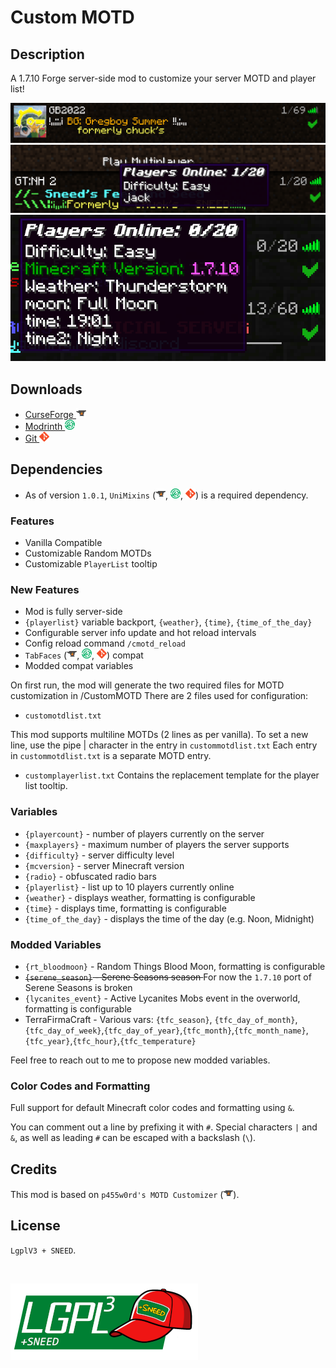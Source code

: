 # Custom MOTD

## Description

A 1.7.10 Forge server-side mod to customize your server MOTD and player list!

![image](images/screenshot1.png)
![image](images/screenshot2.png) ![image](images/screenshot3.png)

## Downloads
* [CurseForge ![curse](images/icons/curse.png)](https://www.curseforge.com/minecraft/mc-mods/custom-motd)
* [Modrinth ![modrinth](images/icons/modrinth.png)](https://modrinth.com/mod/custom-motd-1.7)
* [Git ![git](images/icons/git.png)](https://github.com/JackOfNoneTrades/CustomMOTD/releases)

## Dependencies

* As of version `1.0.1`, `UniMixins` ([![curse](images/icons/curse.png)](https://www.curseforge.com/minecraft/mc-mods/unimixins), [![modrinth](images/icons/modrinth.png)](https://modrinth.com/mod/unimixins/versions), [![git](images/icons/git.png)](https://github.com/LegacyModdingMC/UniMixins/releases)) is a required dependency.

### Features
* Vanilla Compatible
* Customizable Random MOTDs
* Customizable `PlayerList` tooltip

### New Features
* Mod is fully server-side
* `{playerlist}` variable backport, `{weather}`, `{time}`, `{time_of_the_day}`
* Configurable server info update and hot reload intervals
* Config reload command `/cmotd_reload`
* `TabFaces` ([![curse](images/icons/curse.png)](https://www.curseforge.com/minecraft/mc-mods/tabfaces), [![modrinth](images/icons/modrinth.png)](https://modrinth.com/mod/tabfaces), [![git](images/icons/git.png)](https://github.com/JackOfNoneTrades/TabFaces/releases)) compat
* Modded compat variables

On first run, the mod will generate the two required files for MOTD customization in <server root dir>/CustomMOTD
There are 2 files used for configuration:
* `customotdlist.txt`

This mod supports multiline MOTDs (2 lines as per vanilla). To set a new line, use the pipe | character in the entry in `custommotdlist.txt`
Each entry in `custommotdlist.txt` is a separate MOTD entry.

* `customplayerlist.txt`
Contains the replacement template for the player list tooltip.

### Variables
* `{playercount}` - number of players currently on the server
* `{maxplayers}` - maximum number of players the server supports
* `{difficulty}` - server difficulty level
* `{mcversion}` - server Minecraft version
* `{radio}` - obfuscated radio bars
* `{playerlist}` - list up to 10 players currently online
* `{weather}` - displays weather, formatting is configurable
* `{time}` - displays time, formatting is configurable
* `{time_of_the_day}` - displays the time of the day (e.g. Noon, Midnight)

### Modded Variables
* `{rt_bloodmoon}` - Random Things Blood Moon, formatting is configurable
* <del>`{serene_season}` - Serene Seasons season </del> For now the `1.7.10` port of Serene Seasons is broken
* `{lycanites_event}` - Active Lycanites Mobs event in the overworld, formatting is configurable
* TerraFirmaCraft - Various vars: `{tfc_season}`, `{tfc_day_of_month}`,`{tfc_day_of_week}`,`{tfc_day_of_year}`,`{tfc_month}`,`{tfc_month_name}`,`{tfc_year}`,`{tfc_hour}`,`{tfc_temperature}`

Feel free to reach out to me to propose new modded variables.

### Color Codes and Formatting
Full support for default Minecraft color codes and formatting using `&`.

You can comment out a line by prefixing it with `#`.
Special characters `|` and `&`, as well as leading `#` can be escaped with a backslash (`\`).

## Credits
This mod is based on `p455w0rd's MOTD Customizer` ([![curse](images/icons/curse.png)](https://www.curseforge.com/minecraft/mc-mods/p455w0rds-motd-customizer)).

## License

`LgplV3 + SNEED`.

<br>

![license](images/lgplsneed_small.png)
